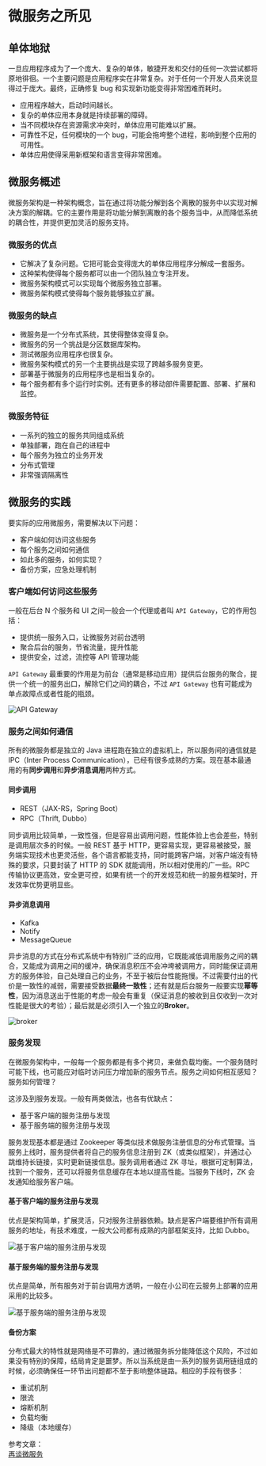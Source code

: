 # 微服务之所见

## 单体地狱

一旦应用程序成为了一个庞大、复杂的单体，敏捷开发和交付的任何一次尝试都将原地徘徊。一个主要问题是应用程序实在非常复杂。对于任何一个开发人员来说显得过于庞大。最终，正确修复 bug 和实现新功能变得非常困难而耗时。

- 应用程序越大，启动时间越长。
- 复杂的单体应用本身就是持续部署的障碍。
- 当不同模块存在资源需求冲突时，单体应用可能难以扩展。
- 可靠性不足，任何模块的一个 bug，可能会拖垮整个进程，影响到整个应用的可用性。
- 单体应用使得采用新框架和语言变得非常困难。

## 微服务概述

微服务架构是一种架构概念，旨在通过将功能分解到各个离散的服务中以实现对解决方案的解耦。它的主要作用是将功能分解到离散的各个服务当中，从而降低系统的耦合性，并提供更加灵活的服务支持。

### 微服务的优点

- 它解决了复杂问题。它把可能会变得庞大的单体应用程序分解成一套服务。
- 这种架构使得每个服务都可以由一个团队独立专注开发。
- 微服务架构模式可以实现每个微服务独立部署。
- 微服务架构模式使得每个服务能够独立扩展。

### 微服务的缺点

- 微服务是一个分布式系统，其使得整体变得复杂。
- 微服务的另一个挑战是分区数据库架构。
- 测试微服务应用程序也很复杂。
- 微服务架构模式的另一个主要挑战是实现了跨越多服务变更。
- 部署基于微服务的应用程序也是相当复杂的。
- 每个服务都有多个运行时实例。还有更多的移动部件需要配置、部署、扩展和监控。

### 微服务特征

- 一系列的独立的服务共同组成系统
- 单独部署，跑在自己的进程中
- 每个服务为独立的业务开发
- 分布式管理
- 非常强调隔离性

## 微服务的实践

要实际的应用微服务，需要解决以下问题：

- 客户端如何访问这些服务
- 每个服务之间如何通信
- 如此多的服务，如何实现？
- 备份方案，应急处理机制

### 客户端如何访问这些服务

一般在后台 N 个服务和 UI 之间一般会一个代理或者叫 `API Gateway`，它的作用包括：

- 提供统一服务入口，让微服务对前台透明
- 聚合后台的服务，节省流量，提升性能
- 提供安全，过滤，流控等 API 管理功能

`API Gateway` 最重要的作用是为前台（通常是移动应用）提供后台服务的聚合，提供一个统一的服务出口，解除它们之间的耦合，不过 `API Gateway` 也有可能成为单点故障点或者性能的瓶颈。

![API Gateway](/IMAGES/2019/微服务之所见/API_Gateway.png)

### 服务之间如何通信

所有的微服务都是独立的 Java 进程跑在独立的虚拟机上，所以服务间的通信就是 IPC（Inter Process Communication），已经有很多成熟的方案。现在基本最通用的有**同步调用**和**异步消息调用**两种方式。

#### 同步调用

- REST（JAX-RS，Spring Boot）
- RPC（Thrift, Dubbo）

同步调用比较简单，一致性强，但是容易出调用问题，性能体验上也会差些，特别是调用层次多的时候。一般 REST 基于 HTTP，更容易实现，更容易被接受，服务端实现技术也更灵活些，各个语言都能支持，同时能跨客户端，对客户端没有特殊的要求，只要封装了 HTTP 的 SDK 就能调用，所以相对使用的广一些。RPC 传输协议更高效，安全更可控，如果有统一个的开发规范和统一的服务框架时，开发效率优势更明显些。

#### 异步消息调用

- Kafka
- Notify
- MessageQueue

异步消息的方式在分布式系统中有特别广泛的应用，它既能减低调用服务之间的耦合，又能成为调用之间的缓冲，确保消息积压不会冲垮被调用方，同时能保证调用方的服务体验，自己处理自己的业务，不至于被后台性能拖慢。不过需要付出的代价是一致性的减弱，需要接受数据**最终一致性**；还有就是后台服务一般要实现**幂等性**，因为消息送出于性能的考虑一般会有重复（保证消息的被收到且仅收到一次对性能是很大的考验）；最后就是必须引入一个独立的**Broker**。

![broker](/IMAGES/2019/微服务之所见/broker.png)

### 服务发现

在微服务架构中，一般每一个服务都是有多个拷贝，来做负载均衡。一个服务随时可能下线，也可能应对临时访问压力增加新的服务节点。服务之间如何相互感知？服务如何管理？

这涉及到服务发现。一般有两类做法，也各有优缺点：

- 基于客户端的服务注册与发现
- 基于服务端的服务注册与发现

服务发现基本都是通过 Zookeeper 等类似技术做服务注册信息的分布式管理。当服务上线时，服务提供者将自己的服务信息注册到 ZK（或类似框架），并通过心跳维持长链接，实时更新链接信息。服务调用者通过 ZK 寻址，根据可定制算法，找到一个服务，还可以将服务信息缓存在本地以提高性能。当服务下线时，ZK 会发通知给服务客户端。

#### 基于客户端的服务注册与发现

优点是架构简单，扩展灵活，只对服务注册器依赖。缺点是客户端要维护所有调用服务的地址，有技术难度，一般大公司都有成熟的内部框架支持，比如 Dubbo。

![基于客户端的服务注册与发现](/IMAGES/2019/微服务之所见/基于客户端的服务注册与发现.png)

#### 基于服务端的服务注册与发现

优点是简单，所有服务对于前台调用方透明，一般在小公司在云服务上部署的应用采用的比较多。

![基于服务端的服务注册与发现](/IMAGES/2019/微服务之所见/基于服务端的服务注册与发现.png)

#### 备份方案

分布式最大的特性就是网络是不可靠的，通过微服务拆分能降低这个风险，不过如果没有特别的保障，结局肯定是噩梦。所以当系统是由一系列的服务调用链组成的时候，必须确保任一环节出问题都不至于影响整体链路。相应的手段有很多：

- 重试机制
- 限流
- 熔断机制
- 负载均衡
- 降级（本地缓存）

参考文章：  
[再谈微服务](https://www.funtl.com/zh/micro-service-intro/)
